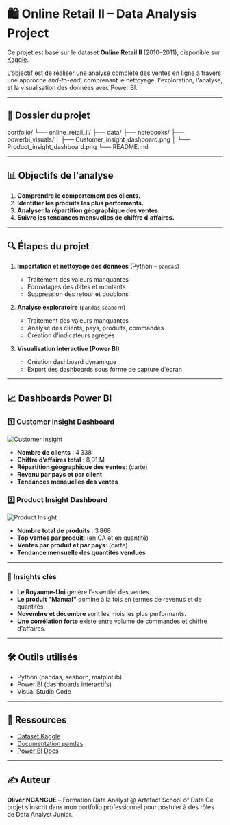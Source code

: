 # 🛍️ Online Retail II – Data Analysis Project

Ce projet est basé sur le dataset **Online Retail II** (2010–2011), disponible sur [Kaggle](https://www.kaggle.com/datasets/mashlyn/online-retail-ii-data-set).

L’objectif est de réaliser une analyse complète des ventes en ligne à travers une approche *end-to-end*, comprenant le nettoyage, l'exploration, l'analyse, et la visualisation des données avec Power BI.

---

## 📁 Dossier du projet


portfolio/
└── online_retail_ii/
    ├── data/
    ├── notebooks/
    ├── powerbi_visuals/
    │   ├── Customer_insight_dashboard.png
    │   └── Product_insight_dashboard.png
    └── README.md

---

## 📊 Objectifs de l'analyse

1. **Comprendre le comportement des clients.**
2. **Identifier les produits les plus performants.**
3. **Analyser la répartition géographique des ventes.**
4. **Suivre les tendances mensuelles de chiffre d'affaires.**


---

## 🔍 Étapes du projet

1. **Importation et nettoyage des données**  (Python – `pandas`)
    - Traitement des valeurs manquantes
    - Formatages des dates et montants
    - Suppression des retour et doublons 

2. **Analyse exploratoire**  (`pandas`,`seaborn`)
    - Traitement des valeurs manquantes
    - Analyse des clients, pays, produits, commandes
    - Création d'indicateurs agrégés

3. **Visualisation interactive (Power BI)**
    - Création dashboard dynamique
    - Export des dashboards sous forme de capture d'écran

---

## 📈 Dashboards Power BI

###  1️⃣ Customer Insight Dashboard

![Customer Insight](powerbi_visuals/Customer_insight_dashboard.png)

- **Nombre de clients** : 4 338
- **Chiffre d’affaires total** : 8,91 M
- **Répartition géographique des ventes**: (carte)
- **Revenu par pays et par client**
- **Tendances mensuelles des ventes**


### 2️⃣ Product Insight Dashboard

![Product Insight](powerbi_visuals/Product_insight_dashboard.png)

- **Nombre total de produits** : 3 868
- **Top ventes par produit**: (en CA et en quantité)
- **Ventes par produit et par pays**: (carte)
- **Tendance mensuelle des quantités vendues**

---

### 🧠 Insights clés
- **Le Royaume-Uni** génère l’essentiel des ventes.
- **Le produit "Manual"** domine à la fois en termes de revenus et de quantités.
- **Novembre et décembre** sont les mois les plus performants.
- **Une corrélation forte** existe entre volume de commandes et chiffre d'affaires.

---

## 🛠️ Outils utilisés
- Python (pandas, seaborn, matplotlib)
- Power BI (dashboards interactifs)
- Visual Studio Code

---

## 🔗 Ressources
- [Dataset Kaggle](https://www.kaggle.com/datasets/mashlyn/online-retail-ii-data-set)
- [Documentation pandas](https://pandas.pydata.org/docs/)
- [Power BI Docs](https://learn.microsoft.com/fr-fr/power-bi/)

---

## ✍️ Auteur

**Oliver NGANGUE** – Formation Data Analyst @ Artefact School of Data
Ce projet s’inscrit dans mon portfolio professionnel pour postuler à des rôles de Data Analyst Junior.
